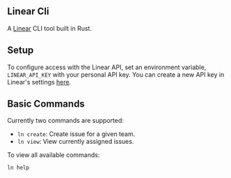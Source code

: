 ## Linear Cli

A [Linear](https://linear.app/) CLI tool built in Rust.

## Setup

To configure access with the Linear API, set an environment variable, `LINEAR_API_KEY` with your personal API key. You can create a new API key in Linear's settings [here](https://linear.app/settings/api).

## Basic Commands

Currently two commands are supported:

- `ln create`: Create issue for a given team.
- `ln view`: View currently assigned issues.

To view all available commands:

```
ln help
```
